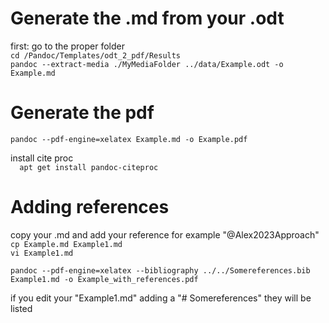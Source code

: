 # Generate the .md from your .odt
first: go to the proper folder  
```cd /Pandoc/Templates/odt_2_pdf/Results```  
```pandoc --extract-media ./MyMediaFolder ../data/Example.odt -o Example.md```  

# Generate the pdf 
```pandoc --pdf-engine=xelatex Example.md -o Example.pdf```

install cite proc  
```  apt get install pandoc-citeproc```

# Adding references

copy your .md and add your reference for example "@Alex2023Approach"  
```cp Example.md Example1.md```  
```vi Example1.md```  

```pandoc --pdf-engine=xelatex --bibliography ../../Somereferences.bib Example1.md -o Example_with_references.pdf```  

if you edit your "Example1.md" adding a "# Somereferences" they will be listed

